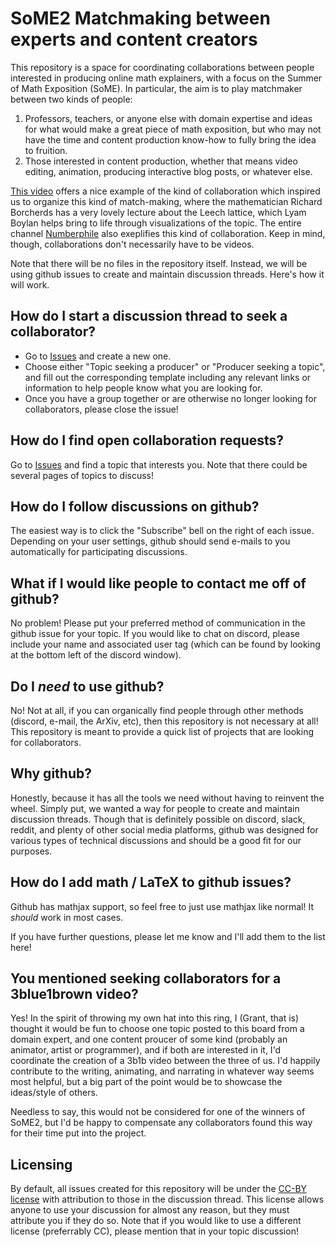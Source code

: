 # SoME2 Matchmaking between experts and content creators

This repository is a space for coordinating collaborations between people interested in producing online math explainers, with a focus on the Summer of Math Exposition (SoME).
In particular, the aim is to play matchmaker between two kinds of people:

1. Professors, teachers, or anyone else with domain expertise and ideas for what would make a great piece of math exposition, but who may not have the time and content production know-how to fully bring the idea to fruition.
2. Those interested in content production, whether that means video editing, animation, producing interactive blog posts, or whatever else.

[This video](https://youtu.be/ycpmMnO3-Uk) offers a nice example of the kind of collaboration which inspired us to organize this kind of match-making, where the mathematician Richard Borcherds has a very lovely lecture about the Leech lattice, which Lyam Boylan helps bring to life through visualizations of the topic.
The entire channel [Numberphile](https://www.youtube.com/c/numberphile) also exeplifies this kind of collaboration.
Keep in mind, though, collaborations don't necessarily have to be videos.

Note that there will be no files in the repository itself.
Instead, we will be using github issues to create and maintain discussion threads.
Here's how it will work.

## How do I start a discussion thread to seek a collaborator?

- Go to [Issues](https://github.com/leios/SoME_Topics/issues) and create a new one.
- Choose either "Topic seeking a producer" or "Producer seeking a topic", and fill out the corresponding template including any relevant links or information to help people know what you are looking for.
- Once you have a group together or are otherwise no longer looking for collaborators, please close the issue!

## How do I find open collaboration requests?

Go to [Issues](https://github.com/leios/SoME_Topics/issues) and find a topic that interests you.
Note that there could be several pages of topics to discuss!

## How do I follow discussions on github?

The easiest way is to click the "Subscribe" bell on the right of each issue.
Depending on your user settings, github should send e-mails to you automatically for participating discussions.

## What if I would like people to contact me off of github?

No problem!
Please put your preferred method of communication in the github issue for your topic.
If you would like to chat on discord, please include your name and associated user tag (which can be found by looking at the bottom left of the discord window).

## Do I *need* to use github?

No! Not at all, if you can organically find people through other methods (discord, e-mail, the ArXiv, etc), then this repository is not necessary at all!
This repository is meant to provide a quick list of projects that are looking for collaborators.

## Why github?

Honestly, because it has all the tools we need without having to reinvent the wheel.
Simply put, we wanted a way for people to create and maintain discussion threads.
Though that is definitely possible on discord, slack, reddit, and plenty of other social media platforms, github was designed for various types of technical discussions and should be a good fit for our purposes.

## How do I add math / LaTeX to github issues?

Github has mathjax support, so feel free to just use mathjax like normal!
It *should* work in most cases.

If you have further questions, please let me know and I'll add them to the list here!

## You mentioned seeking collaborators for a 3blue1brown video?

Yes! In the spirit of throwing my own hat into this ring, I (Grant, that is) thought it would be fun to choose one topic posted to this board from a domain expert, and one content proucer of some kind (probably an animator, artist or programmer), and if both are interested in it, I'd coordinate the creation of a 3b1b video between the three of us. I'd happily contribute to the writing, animating, and narrating in whatever way seems most helpful, but a big part of the point would be to showcase the ideas/style of others.

Needless to say, this would not be considered for one of the winners of SoME2, but I'd be happy to compensate any collaborators found this way for their time put into the project.

## Licensing

By default, all issues created for this repository will be under the [CC-BY license](https://creativecommons.org/licenses/by/2.0/) with attribution to those in the discussion thread.
This license allows anyone to use your discussion for almost any reason, but they must attribute you if they do so.
Note that if you would like to use a different license (preferrably CC), please mention that in your topic discussion!
